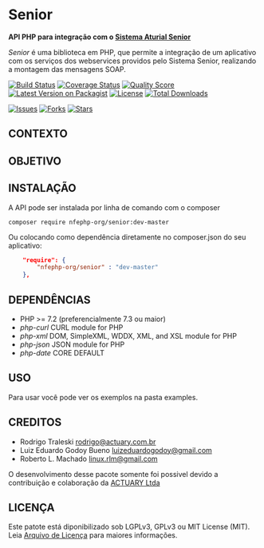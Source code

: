 # Senior

**API PHP para integração com o [Sistema Aturial Senior](https://documentacao.senior.com.br//)**

*Senior* é uma biblioteca em PHP, que permite a integração de um aplicativo com os
serviços dos webservices providos pelo Sistema Senior, realizando a montagem
das mensagens SOAP.

[![Build Status][ico-travis]][link-travis]
[![Coverage Status][ico-scrutinizer]][link-scrutinizer]
[![Quality Score][ico-code-quality]][link-code-quality]
[![Latest Version on Packagist][ico-version]][link-packagist]
[![License][ico-license]][link-packagist]
[![Total Downloads][ico-downloads]][link-downloads]

[![Issues][ico-issues]][link-issues]
[![Forks][ico-forks]][link-forks]
[![Stars][ico-stars]][link-stars]

## CONTEXTO


## OBJETIVO


## INSTALAÇÃO

A API pode ser instalada por linha de comando com o composer

```
composer require nfephp-org/senior:dev-master
```

Ou colocando como dependência diretamente no composer.json do seu aplicativo:

```json
    "require": {
        "nfephp-org/senior" : "dev-master"
    },
```

## DEPENDÊNCIAS

- PHP >= 7.2 (preferencialmente 7.3 ou maior)
- *php-curl* CURL module for PHP
- *php-xml* DOM, SimpleXML, WDDX, XML, and XSL module for PHP
- *php-json* JSON module for PHP
- *php-date* CORE DEFAULT

## USO

Para usar você pode ver os exemplos na pasta examples.


## CREDITOS

- Rodrigo Traleski <rodrigo@actuary.com.br>
- Luiz Eduardo Godoy Bueno <luizeduardogodoy@gmail.com>
- Roberto L. Machado <linux.rlm@gmail.com>

O desenvolvimento desse pacote somente foi possivel devido a contribuição e colaboração da
[ACTUARY Ltda](http://www.actuary.com.br/v2/informatica/index.php)

## LICENÇA

Este patote está diponibilizado sob LGPLv3, GPLv3 ou MIT License (MIT). Leia  [Arquivo de Licença](LICENSE.md) para maiores informações.

[ico-stars]: https://img.shields.io/github/stars/nfephp-org/senior.svg?style=flat-square
[ico-forks]: https://img.shields.io/github/forks/nfephp-org/senior.svg?style=flat-square
[ico-issues]: https://img.shields.io/github/issues/nfephp-org/senior.svg?style=flat-square
[ico-travis]: https://img.shields.io/travis/nfephp-org/Senior/master.svg?style=flat-square
[ico-scrutinizer]: https://img.shields.io/scrutinizer/coverage/g/nfephp-org/senior.svg?style=flat-square
[ico-code-quality]: https://img.shields.io/scrutinizer/g/nfephp-org/senior.svg?style=flat-square
[ico-downloads]: https://img.shields.io/packagist/dt/nfephp-org/senior.svg?style=flat-square
[ico-version]: https://img.shields.io/packagist/v/nfephp-org/senior.svg?style=flat-square
[ico-license]: https://poser.pugx.org/nfephp-org/senior/license.svg?style=flat-square

[link-packagist]: https://packagist.org/packages/nfephp-org/senior
[link-travis]: https://travis-ci.org/nfephp-org/senior
[link-scrutinizer]: https://scrutinizer-ci.com/g/nfephp-org/senior/code-structure
[link-code-quality]: https://scrutinizer-ci.com/g/nfephp-org/senior
[link-downloads]: https://packagist.org/packages/nfephp-org/senior
[link-author]: https://github.com/nfephp-org
[link-issues]: https://github.com/nfephp-org/senior/issues
[link-forks]: https://github.com/nfephp-org/senior/network
[link-stars]: https://github.com/nfephp-org/senior/stargazers

